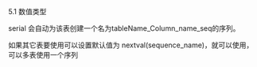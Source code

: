 5.1 数值类型

serial 会自动为该表创建一个名为tableName_Column_name_seq的序列。

如果其它表要使用可以设置默认值为 nextval(sequence_name)，就可以使用，可以多表使用一个序列